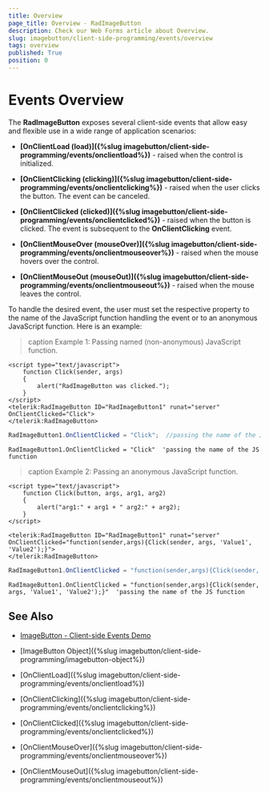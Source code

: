 ```yaml
---
title: Overview
page_title: Overview - RadImageButton
description: Check our Web Forms article about Overview.
slug: imagebutton/client-side-programming/events/overview
tags: overview
published: True
position: 0
---
```


# Events Overview

The **RadImageButton** exposes several client-side events that allow easy and flexible use in a wide range of application scenarios:

* **[OnClientLoad (load)]({%slug imagebutton/client-side-programming/events/onclientload%})** - raised when the control is initialized.

* **[OnClientClicking (clicking)]({%slug imagebutton/client-side-programming/events/onclientclicking%})** - raised when the user clicks the button. The event can be canceled.

* **[OnClientClicked (clicked)]({%slug imagebutton/client-side-programming/events/onclientclicked%})** - raised when the button is clicked. The event is subsequent to the **OnClientClicking** event.

* **[OnClientMouseOver (mouseOver)]({%slug imagebutton/client-side-programming/events/onclientmouseover%})** - raised when the mouse hovers over the control.

* **[OnClientMouseOut (mouseOut)]({%slug imagebutton/client-side-programming/events/onclientmouseout%})** - raised when the mouse leaves the control.

To handle the desired event, the user must set the respective property to the name of the JavaScript function handling the event or to an anonymous JavaScript function. Here is an example:

>caption Example 1: Passing named (non-anonymous) JavaScript function.

````ASP.NET
<script type="text/javascript">
	function Click(sender, args)
	{
		alert("RadImageButton was clicked.");
	}
</script>
<telerik:RadImageButton ID="RadImageButton1" runat="server" OnClientClicked="Click">
</telerik:RadImageButton>
````

````C#
RadImageButton1.OnClientClicked = "Click";  //passing the name of the JS function
````
````VB
RadImageButton1.OnClientClicked = "Click"  'passing the name of the JS function
````


>caption Example 2: Passing an anonymous JavaScript function.

````ASP.NET
<script type="text/javascript">
	function Click(button, args, arg1, arg2)
	{
		alert("arg1:" + arg1 + " arg2:" + arg2);
	}
</script>

<telerik:RadImageButton ID="RadImageButton1" runat="server" OnClientClicked="function(sender,args){Click(sender, args, 'Value1', 'Value2');}">
</telerik:RadImageButton>
````

````C#
RadImageButton1.OnClientClicked = "function(sender,args){Click(sender, args, 'Value1', 'Value2');}"; //passing the name of the JS function
````
````VB
RadImageButton1.OnClientClicked = "function(sender,args){Click(sender, args, 'Value1', 'Value2');}"  'passing the name of the JS function
````


## See Also

 * [ImageButton - Client-side Events Demo](https://demos.telerik.com/aspnet-ajax/imagebutton/client-side-api/client-side-events/defaultcs.aspx)
 
 * [ImageButton Object]({%slug imagebutton/client-side-programming/imagebutton-object%})
 
 * [OnClientLoad]({%slug imagebutton/client-side-programming/events/onclientload%})
 
 * [OnClientClicking]({%slug imagebutton/client-side-programming/events/onclientclicking%})
 
 * [OnClientClicked]({%slug imagebutton/client-side-programming/events/onclientclicked%})
 
 * [OnClientMouseOver]({%slug imagebutton/client-side-programming/events/onclientmouseover%})
 
 * [OnClientMouseOut]({%slug imagebutton/client-side-programming/events/onclientmouseout%})



